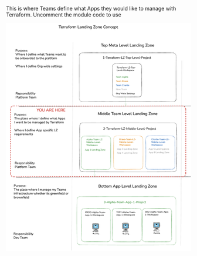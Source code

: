 This is where Teams define what Apps they would like to manage with Terraform. Uncomment the module code to use


![Terraform Landing Zone middle layer diagram](Terraform-Landing-Zone-Diagram-Middle-Layer.png)
